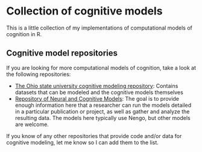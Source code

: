 # Collection of cognitive models

This is a little collection of my implementations of computational models of cognition in R.

## Cognitive model repositories
If you are looking for more computational models of cognition, take a look at the following repositories:

- [The Ohio state university cognitive modeling repository](http://www.cmr.osu.edu/): Contains datasets that can be modeled and the cognitive models themselves
- [Repository of Neural and Cognitive Models](http://models.nengo.ca/): The goal is to provide enough information here that a researcher can run the models detailed in a particular publication or project, as well as gather and analyze the resulting data. The models here typically use Nengo, but other models are welcome.

If you know of any other repositories that provide code and/or data for cognitive modeling, let me know so I can add them to the list.
